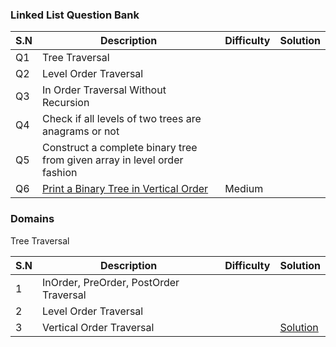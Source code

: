 ### Linked List Question Bank

|S.N|Description|Difficulty|Solution|
|---|---|---|---|
|Q1	| Tree Traversal |
|Q2 | Level Order Traversal |
|Q3 | In Order Traversal Without Recursion |
|Q4	| Check if all levels of two trees are anagrams or not |
|Q5	| Construct a complete binary tree from given array in level order fashion |
|Q6 | [Print a Binary Tree in Vertical Order](https://www.youtube.com/watch?v=5u7n4jWx5r0&feature=push-u-sub&attr_tag=hJQCD7WBrI6ZKbrI%3A6)| Medium | |


### Domains
Tree Traversal

|S.N|Description|Difficulty|Solution|
|---|---|---|---|
|1|InOrder, PreOrder, PostOrder Traversal | | |
|2| Level Order Traversal | | |  
|3| Vertical Order Traversal | | [Solution]()|   